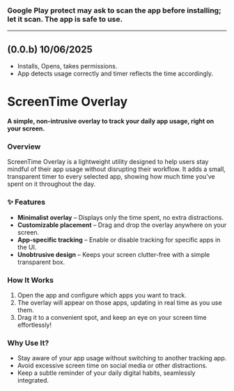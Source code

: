
### Google Play protect may ask to scan the app before installing; let it scan. **The app is safe to use.**

***

## (0.0.b) 10/06/2025
- Installs, Opens, takes permissions.
- App detects usage correctly and timer reflects the time accordingly.

# ScreenTime Overlay

**A simple, non-intrusive overlay to track your daily app usage, right on your screen.**  

### Overview  
ScreenTime Overlay is a lightweight utility designed to help users stay mindful of their app usage without disrupting their workflow. It adds a small, transparent timer to every selected app, showing how much time you've spent on it throughout the day.  

### ✨ Features  
- **Minimalist overlay** – Displays only the time spent, no extra distractions.  
- **Customizable placement** – Drag and drop the overlay anywhere on your screen.  
- **App-specific tracking** – Enable or disable tracking for specific apps in the UI.  
- **Unobtrusive design** – Keeps your screen clutter-free with a simple transparent box.  

### How It Works  
1. Open the app and configure which apps you want to track.  
2. The overlay will appear on those apps, updating in real time as you use them.  
3. Drag it to a convenient spot, and keep an eye on your screen time effortlessly!  

### Why Use It?  
- Stay aware of your app usage without switching to another tracking app.  
- Avoid excessive screen time on social media or other distractions.  
- Keep a subtle reminder of your daily digital habits, seamlessly integrated.


